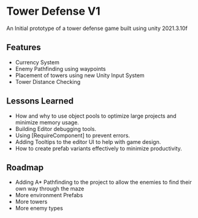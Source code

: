 
# Tower Defense V1

An Initial prototype of a tower defense game built using unity 2021.3.10f


## Features

- Currency System
- Enemy Pathfinding using waypoints
- Placement of towers using new Unity Input System
- Tower Distance Checking




## Lessons Learned

- How and why to use object pools to optimize large projects and minimize memory usage.
- Building Editor debugging tools.
- Using [RequireComponent] to prevent errors.
- Adding Tooltips to the editor UI to help with game design.
- How to create prefab variants effectively to minimize productivity.

## Roadmap

- Adding A* Pathfinding to the project to allow the enemies to find their own way through the maze
- More environment Prefabs
- More towers
- More enemy types




